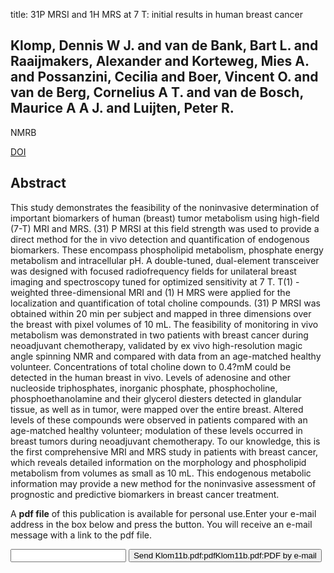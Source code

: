 title: 31P MRSI and 1H MRS at 7 T: initial results in human breast cancer

## Klomp, Dennis W J. and van de Bank, Bart L. and Raaijmakers, Alexander and Korteweg, Mies A. and Possanzini, Cecilia and Boer, Vincent O. and van de Berg, Cornelius A T. and van de Bosch, Maurice A A J. and Luijten, Peter R.
NMRB

<a href="https://doi.org/10.1002/nbm.1696">DOI</a>

## Abstract
This study demonstrates the feasibility of the noninvasive determination of important biomarkers of human (breast) tumor metabolism using high-field (7-T) MRI and MRS. (31) P MRSI at this field strength was used to provide a direct method for the in vivo detection and quantification of endogenous biomarkers. These encompass phospholipid metabolism, phosphate energy metabolism and intracellular pH. A double-tuned, dual-element transceiver was designed with focused radiofrequency fields for unilateral breast imaging and spectroscopy tuned for optimized sensitivity at 7 T. T(1) -weighted three-dimensional MRI and (1) H MRS were applied for the localization and quantification of total choline compounds. (31) P MRSI was obtained within 20 min per subject and mapped in three dimensions over the breast with pixel volumes of 10 mL. The feasibility of monitoring in vivo metabolism was demonstrated in two patients with breast cancer during neoadjuvant chemotherapy, validated by ex vivo high-resolution magic angle spinning NMR and compared with data from an age-matched healthy volunteer. Concentrations of total choline down to 0.4?mM could be detected in the human breast in vivo. Levels of adenosine and other nucleoside triphosphates, inorganic phosphate, phosphocholine, phosphoethanolamine and their glycerol diesters detected in glandular tissue, as well as in tumor, were mapped over the entire breast. Altered levels of these compounds were observed in patients compared with an age-matched healthy volunteer; modulation of these levels occurred in breast tumors during neoadjuvant chemotherapy. To our knowledge, this is the first comprehensive MRI and MRS study in patients with breast cancer, which reveals detailed information on the morphology and phospholipid metabolism from volumes as small as 10 mL. This endogenous metabolic information may provide a new method for the noninvasive assessment of prognostic and predictive biomarkers in breast cancer treatment.

A <b>pdf file</b> of this publication is available for personal use.Enter your e-mail address in the box below and press the button. You will receive an e-mail message with a link to the pdf file.
<form action="sender.php">  <input type="text" name="email">  <input type="submit" value="Send Klom11b.pdf:pdfKlom11b.pdf:PDF by e-mail"></form>